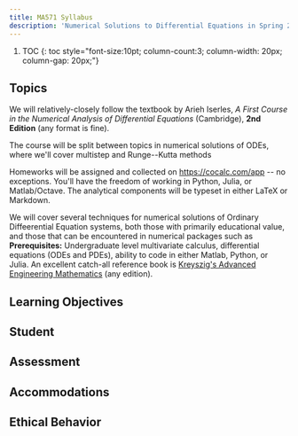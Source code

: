 ```yaml
---
title: MA571 Syllabus
description: 'Numerical Solutions to Differential Equations in Spring 2019 as taught by Marko Budišić'
---
```


1. TOC
{: toc style="font-size:10pt; column-count:3; column-width: 20px; column-gap: 20px;"}

## Topics

We will relatively-closely follow the textbook by Arieh Iserles, _A First Course in the Numerical Analysis of Differential Equations_ (Cambridge), **2nd Edition** (any format is fine).

The course will be split between topics in numerical solutions of ODEs, where we'll cover multistep and Runge--Kutta methods




Homeworks will be assigned and collected on <https://cocalc.com/app> -- no exceptions. You'll have the freedom of working in Python, Julia, or Matlab/Octave. The analytical components will be typeset in either LaTeX or Markdown.


We will cover several techniques for numerical solutions of Ordinary Diffeerential Equation systems, both those with primarily educational value, and those that can be encountered in numerical packages such as
**Prerequisites:** Undergraduate level multivariate calculus, differential equations (ODEs and PDEs), ability to code in either Matlab, Python, or Julia. An excellent catch-all reference book is [Kreyszig's Advanced Engineering Mathematics](https://www.goodreads.com/book/show/1426461.Advanced_Engineering_Mathematics) (any edition).

## Learning Objectives

## Student

## Assessment

## Accommodations

## Ethical Behavior
